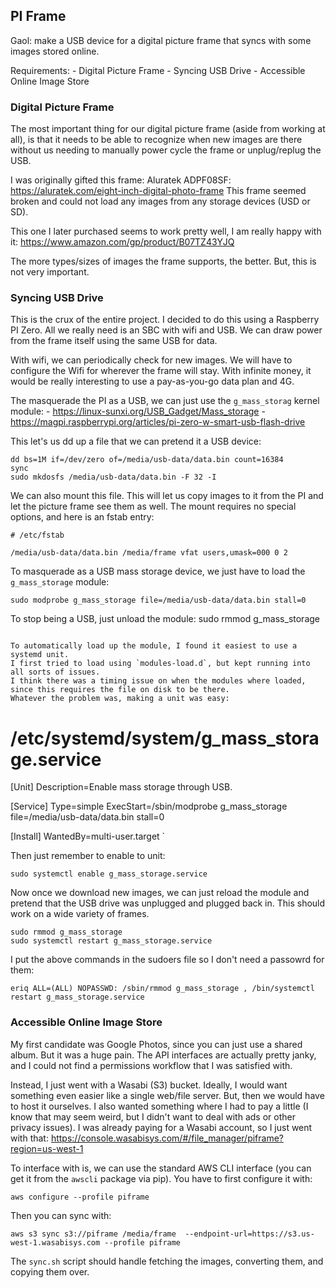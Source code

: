 ## PI Frame

Gaol: make a USB device for a digital picture frame that syncs with some images stored online.

Requirements:
    - Digital Picture Frame
    - Syncing USB Drive
    - Accessible Online Image Store

### Digital Picture Frame

The most important thing for our digital picture frame (aside from working at all),
is that it needs to be able to recognize when new images are there without us needing to manually power cycle the frame
or unplug/replug the USB.

I was originally gifted this frame:
Aluratek ADPF08SF: https://aluratek.com/eight-inch-digital-photo-frame
This frame seemed broken and could not load any images from any storage devices (USD or SD).

This one I later purchased seems to work pretty well, I am really happy with it:
https://www.amazon.com/gp/product/B07TZ43YJQ

The more types/sizes of images the frame supports, the better.
But, this is not very important.

### Syncing USB Drive

This is the crux of the entire project.
I decided to do this using a Raspberry PI Zero.
All we really need is an SBC with wifi and USB.
We can draw power from the frame itself using the same USB for data.

With wifi, we can periodically check for new images.
We will have to configure the Wifi for wherever the frame will stay.
With infinite money, it would be really interesting to use a pay-as-you-go data plan and 4G.

The masquerade the PI as a USB, we can just use the `g_mass_storag` kernel module:
    - https://linux-sunxi.org/USB_Gadget/Mass_storage
    - https://magpi.raspberrypi.org/articles/pi-zero-w-smart-usb-flash-drive

This let's us dd up a file that we can pretend it a USB device:
```
dd bs=1M if=/dev/zero of=/media/usb-data/data.bin count=16384
sync
sudo mkdosfs /media/usb-data/data.bin -F 32 -I
```

We can also mount this file.
This will let us copy images to it from the PI and let the picture frame see them as well.
The mount requires no special options, and here is an fstab entry:
```
# /etc/fstab

/media/usb-data/data.bin /media/frame vfat users,umask=000 0 2
```

To masquerade as a USB mass storage device, we just have to load the `g_mass_storage` module:
```
sudo modprobe g_mass_storage file=/media/usb-data/data.bin stall=0
```

To stop being a USB, just unload the module:
sudo rmmod g_mass_storage
```

To automatically load up the module, I found it easiest to use a systemd unit.
I first tried to load using `modules-load.d`, but kept running into all sorts of issues.
I think there was a timing issue on when the modules where loaded, since this requires the file on disk to be there.
Whatever the problem was, making a unit was easy:
```
# /etc/systemd/system/g_mass_storage.service

[Unit]
Description=Enable mass storage through USB.

[Service]
Type=simple
ExecStart=/sbin/modprobe g_mass_storage file=/media/usb-data/data.bin stall=0

[Install]
WantedBy=multi-user.target
`

Then just remember to enable to unit:
```
sudo systemctl enable g_mass_storage.service
```

Now once we download new images, we can just reload the module and pretend that the USB drive was unplugged and plugged back in.
This should work on a wide variety of frames.
```
sudo rmmod g_mass_storage
sudo systemctl restart g_mass_storage.service
```

I put the above commands in the sudoers file so I don't need a passowrd for them:
```
eriq ALL=(ALL) NOPASSWD: /sbin/rmmod g_mass_storage , /bin/systemctl restart g_mass_storage.service
```

### Accessible Online Image Store

My first candidate was Google Photos, since you can just use a shared album.
But it was a huge pain.
The API interfaces are actually pretty janky, and I could not find a permissions workflow that I was satisfied with.

Instead, I just went with a Wasabi (S3) bucket.
Ideally, I would want something even easier like a single web/file server.
But, then we would have to host it ourselves.
I also wanted something where I had to pay a little
(I know that may seem weird, but I didn't want to deal with ads or other privacy issues).
I was already paying for a Wasabi account, so I just went with that:
https://console.wasabisys.com/#/file_manager/piframe?region=us-west-1

To interface with is, we can use the standard AWS CLI interface (you can get it from the `awscli` package via pip).
You have to first configure it with:
```
aws configure --profile piframe
```

Then you can sync with:
```
aws s3 sync s3://piframe /media/frame  --endpoint-url=https://s3.us-west-1.wasabisys.com --profile piframe
```

The `sync.sh` script should handle fetching the images, converting them, and copying them over.
